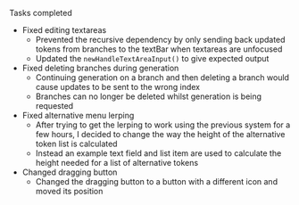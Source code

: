Tasks completed
- Fixed editing textareas
	- Prevented the recursive dependency by only sending back updated tokens from branches to the textBar when textareas are unfocused
	- Updated the `newHandleTextAreaInput()` to give expected output
- Fixed deleting branches during generation
	- Continuing generation on a branch and then deleting a branch would cause updates to be sent to the wrong index
	- Branches can no longer be deleted whilst generation is being requested
- Fixed alternative menu lerping
	- After trying to get the lerping to work using the previous system for a few hours, I decided to change the way the height of the alternative token list is calculated
	- Instead an example text field and list item are used to calculate the height needed for a list of alternative tokens
- Changed dragging button
	- Changed the dragging button to a button with a different icon and moved its position 